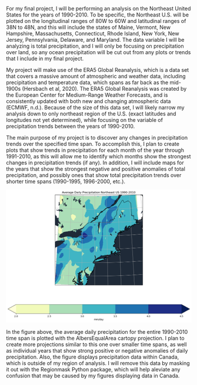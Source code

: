 For my final project, I will be performing an analysis on the Northeast United States for the years of 1990-2010. To be specific, the Northeast U.S. will be plotted on the longitudinal ranges of 80W to 60W and latitudinal ranges of 38N to 48N, and this will include the states of Maine, Vermont, New Hampshire, Massachusetts, Connecticut, Rhode Island, New York, New Jersey, Pennsylvania, Delaware, and Maryland. The data variable I will be analyzing is total precipitation, and I will only be focusing on precipitation over land, so any ocean precipitation will be cut out from any plots or trends that I include in my final project.

My project will make use of the ERA5 Global Reanalysis, which is a data set that covers a massive amount of atmospheric and weather data, including precipitation and temperature data, which spans as far back as the mid-1900s (Hersbach et al, 2020). The ERA5 Global Reanalysis was created by the European Center for Medium-Range Weather Forecasts, and is consistently updated with both new and changing atmospheric data (ECMWF, n.d.). Because of the size of this data set, I will likely narrow my analysis down to only northeast region of the U.S. (exact latitudes and longitudes not yet determined), while focusing on the variable of precipitation trends between the years of 1990-2010.

The main purpose of my project is to discover any changes in precipitation trends over the specified time span. To accomplish this, I plan to create plots that show trends in precipitation for each month of the year through 1991-2010, as this will allow me to identify which months show the strongest changes in precipitation trends (if any). In addition, I will include maps for the years that show the strongest negative and positive anomalies of total precipitation, and possibly ones that show total precipitation trends over shorter time spans (1990-1995, 1996-2000, etc.). 

![Average Precipitation](/Avg_Precip.png)

In the figure above, the average daily precipitation for the entire 1990-2010 time span is plotted with the AlbersEqualArea cartopy projection. I plan to create more projections similar to this one over smaller time spans, as well as individual years that show strong positive or negative anomalies of daily precipitation. Also, the figure displays precipitation data within Canada, which is outside of my region of analysis. I will remove this data by masking it out with the Regionmask Python package, which will help aleviate any confusion that may be caused by my figures displaying data in Canada.
